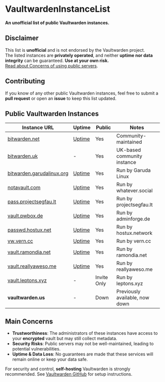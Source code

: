 # VaultwardenInstanceList

**An unofficial list of public Vaultwarden instances.**  

## Disclaimer  
This list is **unofficial** and is not endorsed by the Vaultwarden project.  
The listed instances are **privately operated**, and neither **uptime nor data integrity** can be guaranteed. **Use at your own risk.**  
[Read about Concerns of using public servers](#main-concerns).

## Contributing  
If you know of any other public Vaultwarden instances, feel free to submit a **pull request** or open an **issue** to keep this list updated.  

## Public Vaultwarden Instances  

| Instance URL | Uptime | Public | Notes |  
|-------------|--------|-------|-------|  
| [bitwarden.net](https://bitwarden.net) | [Uptime](https://up.obco.pro/status/vaultwarden-net) | Yes | Community-maintained |  
| [bitwarden.uk](https://bitwarden.uk) | - | Yes | UK-based community instance |  
| [bitwarden.garudalinux.org](https://bitwarden.garudalinux.org) | [Uptime](https://status.garudalinux.org/status/garuda) | Yes | Run by Garuda Linux |  
| [notavault.com](https://notavault.com) | [Uptime](https://status.whatever.social) | Yes | Run by whatever.social |
| [pass.projectsegfau.lt](https://pass.projectsegfau.lt) | [Uptime](https://status.projectsegfau.lt/) | Yes | Run by projectsegfau.lt |
| [vault.pwbox.de](https://vault.pwbox.de) | [Uptime](https://status.adminforge.de) | Yes | Run by adminforge.de |
| [passwd.hostux.net](https://passwd.hostux.net) | [Uptime](https://uptime.hostux.net) | Yes | Run by hostux.network |
| [vw.vern.cc](https://vw.vern.cc) | [Uptime](https://status.vern.cc) | Yes | Run by vern.cc |
| [vault.ramondia.net](https://vault.ramondia.net) | [Uptime](https://status.ramondia.net) | Yes | Run by ramondia.net |
| [vault.reallyaweso.me](https://vault.reallyaweso.me) | [Uptime](https://uptime.reallyaweso.me/) | Yes | Run by reallyaweso.me |
| [vault.leptons.xyz](https://vault.leptons.xyz) | - | Invite Only | Run by leptons.xyz |
| **vaultwarden.us** | - | Down | Previously available, now down |  

## Main Concerns  
- **Trustworthiness**: The administrators of these instances have access to your **encrypted** vault but may still collect metadata.  
- **Security Risks**: Public servers may not be well-maintained, leading to potential vulnerabilities.  
- **Uptime & Data Loss**: No guarantees are made that these services will remain online or keep your data safe.  

For security and control, **self-hosting** Vaultwarden is strongly recommended. See [Vaultwarden GitHub](https://github.com/dani-garcia/vaultwarden) for setup instructions.  
